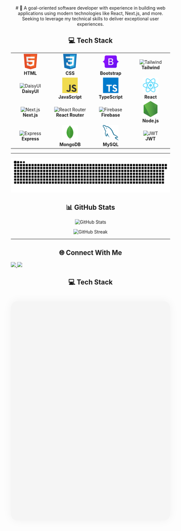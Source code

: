 
<div align="center">
 # 💫 
A goal-oriented software developer with experience in building web applications using modern technologies like React, Next.js, and more. Seeking to leverage my technical skills to deliver exceptional user experiences.



## 💻 Tech Stack

<table align="center">
  <tr>
    <td align="center" width="130">
      <img src="https://raw.githubusercontent.com/devicons/devicon/master/icons/html5/html5-original.svg" width="50" height="50" alt="HTML" /><br><b>HTML</b>
    </td>
    <td align="center" width="130">
      <img src="https://raw.githubusercontent.com/devicons/devicon/master/icons/css3/css3-original.svg" width="50" height="50" alt="CSS" /><br><b>CSS</b>
    </td>
    <td align="center" width="130">
      <img src="https://raw.githubusercontent.com/devicons/devicon/master/icons/bootstrap/bootstrap-original.svg" width="50" height="50" alt="Bootstrap" /><br><b>Bootstrap</b>
    </td>
    <td align="center" width="130">
      <img src="https://www.vectorlogo.zone/logos/tailwindcss/tailwindcss-icon.svg" width="50" height="50" alt="Tailwind" /><br><b>Tailwind</b>
    </td>
  </tr>
  <tr>
    <td align="center" width="130">
      <img src="https://daisyui.com/favicon.ico" width="50" height="50" alt="DaisyUI" /><br><b>DaisyUI</b>
    </td>
    <td align="center" width="130">
      <img src="https://raw.githubusercontent.com/devicons/devicon/master/icons/javascript/javascript-original.svg" width="50" height="50" alt="JavaScript" /><br><b>JavaScript</b>
    </td>
    <td align="center" width="130">
      <img src="https://raw.githubusercontent.com/devicons/devicon/master/icons/typescript/typescript-original.svg" width="50" height="50" alt="TypeScript" /><br><b>TypeScript</b>
    </td>
    <td align="center" width="130">
      <img src="https://raw.githubusercontent.com/devicons/devicon/master/icons/react/react-original.svg" width="50" height="50" alt="React" /><br><b>React</b>
    </td>
  </tr>
  <tr>
    <td align="center" width="130">
      <img src="https://cdn.jsdelivr.net/gh/devicons/devicon/icons/nextjs/nextjs-original.svg" width="50" height="50" alt="Next.js" /><br><b>Next.js</b>
    </td>
    <td align="center" width="130">
      <img src="https://cdn.jsdelivr.net/gh/devicons/devicon/icons/reactrouter/reactrouter-original.svg" width="50" height="50" alt="React Router" /><br><b>React Router</b>
    </td>
    <td align="center" width="130">
      <img src="https://www.vectorlogo.zone/logos/firebase/firebase-icon.svg" width="50" height="50" alt="Firebase" /><br><b>Firebase</b>
    </td>
    <td align="center" width="130">
      <img src="https://raw.githubusercontent.com/devicons/devicon/master/icons/nodejs/nodejs-original.svg" width="50" height="50" alt="Node.js" /><br><b>Node.js</b>
    </td>
  </tr>
  <tr>
    <td align="center" width="130">
      <img src="https://cdn.jsdelivr.net/gh/devicons/devicon/icons/express/express-original.svg" width="50" height="50" alt="Express" /><br><b>Express</b>
    </td>
    <td align="center" width="130">
      <img src="https://raw.githubusercontent.com/devicons/devicon/master/icons/mongodb/mongodb-original.svg" width="50" height="50" alt="MongoDB" /><br><b>MongoDB</b>
    </td>
    <td align="center" width="130">
      <img src="https://raw.githubusercontent.com/devicons/devicon/master/icons/mysql/mysql-original.svg" width="50" height="50" alt="MySQL" /><br><b>MySQL</b>
    </td>
    <td align="center" width="130">
      <img src="https://cdn.worldvectorlogo.com/logos/jwt-3.svg" width="50" height="50" alt="JWT" /><br><b>JWT</b>
    </td>
  </tr>
</table>
<hr/>

 <img src="https://raw.githubusercontent.com/imtiaz-al-kabir/imtiaz-al-kabir/output/snake.svg" width = 1500 alt="Snake animation" />
 





## 📊 GitHub Stats
<p align="center">
  <img src="https://github-readme-stats.vercel.app/api?username=imtiaz-al-kabir&show_icons=true&theme=radical" alt="GitHub Stats" />
</p>

<p align="center">
  <img src="https://github-readme-streak-stats.herokuapp.com/?user=imtiaz-al-kabir&theme=radical" alt="GitHub Streak" />
</p>

---

## 🌐 Connect With Me
<p align="left">
  <a href="https://linkedin.com/in/imtiazalkabir" target="_blank">
    <img src="https://img.shields.io/badge/LinkedIn-0A66C2?style=for-the-badge&logo=linkedin&logoColor=white" />
  </a>
  <a href="mailto:imtiazalkabir@gmail.com">
    <img src="https://img.shields.io/badge/Gmail-D14836?style=for-the-badge&logo=gmail&logoColor=white" />
  </a>
</p>


<!-- Proudly created with GPRM ( https://gprm.itsvg.in ) -->

## 💻 Tech Stack

<style>
.tech-stack {
  display: grid;
  grid-template-columns: repeat(auto-fit, minmax(120px, 1fr));
  gap: 20px;
  justify-items: center;
  align-items: center;
  margin: 40px auto;
  max-width: 900px;
  padding: 20px;
  border-radius: 20px;
  background: rgba(0,0,0,0.03);
  box-shadow: 0 0 30px rgba(0,0,0,0.05);
  transition: background 0.3s, box-shadow 0.3s;
}

/* Dark mode grid background */
@media (prefers-color-scheme: dark) {
  .tech-stack {
    background: rgba(255,255,255,0.05);
    box-shadow: 0 0 30px rgba(255,255,255,0.1);
  }
}

.tech-icon {
  text-align: center;
  opacity: 0;
  transform: translateY(30px);
  transition: all 0.8s ease;
}
.tech-icon img {
  display: block;
  margin: 0 auto 8px;
  transition: transform 0.3s, filter 0.3s;
}
.tech-icon:hover img {
  transform: scale(1.2);
  animation: pulseGlow 1.5s infinite alternate;
}
.tech-icon:hover {
  color: #06b6d4;
}

/* Glow pulse animation */
@keyframes pulseGlow {
  from { filter: drop-shadow(0 0 6px #06b6d4); }
  to { filter: drop-shadow(0 0 18px #06b6d4); }
}

/* Dark mode glow */
@media (prefers-color-scheme: dark) {
  .tech-icon:hover { color: #a3e635; }
  @keyframes pulseGlow {
    from { filter: drop-shadow(0 0 6px #a3e635); }
    to { filter: drop-shadow(0 0 18px #a3e635); }
  }
}

/* Fade-in on scroll class */
.tech-icon.show {
  opacity: 1;
  transform: translateY(0);
}
</style>

<div class="tech-stack">
  <div class="tech-icon"><img src="https://raw.githubusercontent.com/devicons/devicon/master/icons/html5/html5-original.svg" width="50" height="50" alt="HTML" /><br><b>HTML</b></div>
  <div class="tech-icon"><img src="https://raw.githubusercontent.com/devicons/devicon/master/icons/css3/css3-original.svg" width="50" height="50" alt="CSS" /><br><b>CSS</b></div>
  <div class="tech-icon"><img src="https://raw.githubusercontent.com/devicons/devicon/master/icons/bootstrap/bootstrap-original.svg" width="50" height="50" alt="Bootstrap" /><br><b>Bootstrap</b></div>
  <div class="tech-icon"><img src="https://www.vectorlogo.zone/logos/tailwindcss/tailwindcss-icon.svg" width="50" height="50" alt="Tailwind" /><br><b>Tailwind</b></div>
  <div class="tech-icon"><img src="https://daisyui.com/favicon.ico" width="50" height="50" alt="DaisyUI" /><br><b>DaisyUI</b></div>
  <div class="tech-icon"><img src="https://raw.githubusercontent.com/devicons/devicon/master/icons/javascript/javascript-original.svg" width="50" height="50" alt="JavaScript" /><br><b>JavaScript</b></div>
  <div class="tech-icon"><img src="https://raw.githubusercontent.com/devicons/devicon/master/icons/typescript/typescript-original.svg" width="50" height="50" alt="TypeScript" /><br><b>TypeScript</b></div>
  <div class="tech-icon"><img src="https://raw.githubusercontent.com/devicons/devicon/master/icons/react/react-original.svg" width="50" height="50" alt="React" /><br><b>React</b></div>
  <div class="tech-icon"><img src="https://cdn.jsdelivr.net/gh/devicons/devicon/icons/nextjs/nextjs-original.svg" width="50" height="50" alt="Next.js" /><br><b>Next.js</b></div>
  <div class="tech-icon"><img src="https://cdn.jsdelivr.net/gh/devicons/devicon/icons/reactrouter/reactrouter-original.svg" width="50" height="50" alt="React Router" /><br><b>React Router</b></div>
  <div class="tech-icon"><img src="https://www.vectorlogo.zone/logos/firebase/firebase-icon.svg" width="50" height="50" alt="Firebase" /><br><b>Firebase</b></div>
  <div class="tech-icon"><img src="https://raw.githubusercontent.com/devicons/devicon/master/icons/nodejs/nodejs-original.svg" width="50" height="50" alt="Node.js" /><br><b>Node.js</b></div>
  <div class="tech-icon"><img src="https://cdn.jsdelivr.net/gh/devicons/devicon/icons/express/express-original.svg" width="50" height="50" alt="Express" /><br><b>Express</b></div>
  <div class="tech-icon"><img src="https://raw.githubusercontent.com/devicons/devicon/master/icons/mongodb/mongodb-original.svg" width="50" height="50" alt="MongoDB" /><br><b>MongoDB</b></div>
  <div class="tech-icon"><img src="https://raw.githubusercontent.com/devicons/devicon/master/icons/mysql/mysql-original.svg" width="50" height="50" alt="MySQL" /><br><b>MySQL</b></div>
  <div class="tech-icon"><img src="https://cdn.worldvectorlogo.com/logos/jwt-3.svg" width="50" height="50" alt="JWT" /><br><b>JWT</b></div>
</div>

<script>
const icons = document.querySelectorAll('.tech-icon');
const observer = new IntersectionObserver((entries) => {
  entries.forEach(entry => {
    if(entry.isIntersecting){
      entry.target.classList.add('show');
      observer.unobserve(entry.target);
    }
  });
}, { threshold: 0.2 });

icons.forEach(icon => observer.observe(icon));
</script>


</div>
















<!-- Proudly created with GPRM ( https://gprm.itsvg.in ) -->
